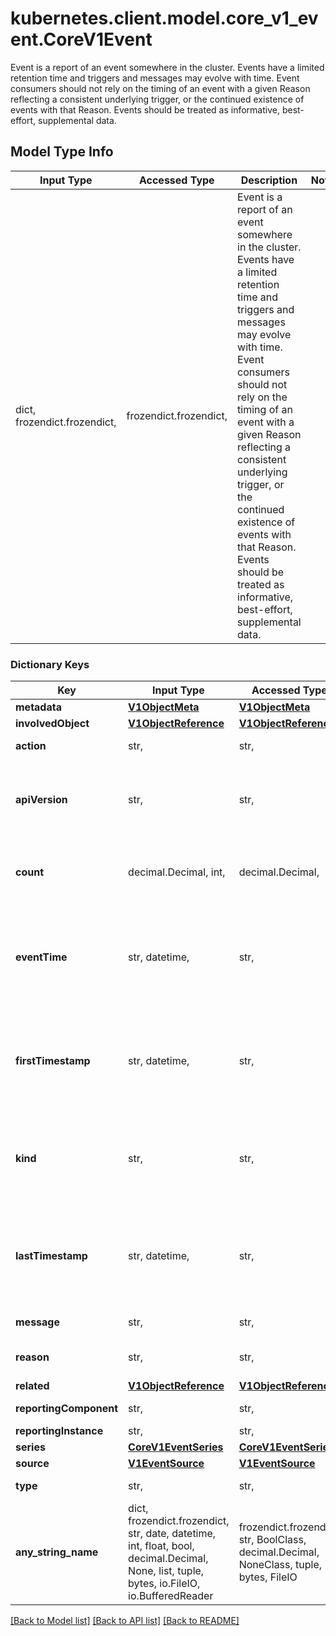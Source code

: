 # kubernetes.client.model.core_v1_event.CoreV1Event

Event is a report of an event somewhere in the cluster.  Events have a limited retention time and triggers and messages may evolve with time.  Event consumers should not rely on the timing of an event with a given Reason reflecting a consistent underlying trigger, or the continued existence of events with that Reason.  Events should be treated as informative, best-effort, supplemental data.

## Model Type Info
Input Type | Accessed Type | Description | Notes
------------ | ------------- | ------------- | -------------
dict, frozendict.frozendict,  | frozendict.frozendict,  | Event is a report of an event somewhere in the cluster.  Events have a limited retention time and triggers and messages may evolve with time.  Event consumers should not rely on the timing of an event with a given Reason reflecting a consistent underlying trigger, or the continued existence of events with that Reason.  Events should be treated as informative, best-effort, supplemental data. | 

### Dictionary Keys
Key | Input Type | Accessed Type | Description | Notes
------------ | ------------- | ------------- | ------------- | -------------
**metadata** | [**V1ObjectMeta**](V1ObjectMeta.md) | [**V1ObjectMeta**](V1ObjectMeta.md) |  | 
**involvedObject** | [**V1ObjectReference**](V1ObjectReference.md) | [**V1ObjectReference**](V1ObjectReference.md) |  | 
**action** | str,  | str,  | What action was taken/failed regarding to the Regarding object. | [optional] 
**apiVersion** | str,  | str,  | APIVersion defines the versioned schema of this representation of an object. Servers should convert recognized schemas to the latest internal value, and may reject unrecognized values. More info: https://git.k8s.io/community/contributors/devel/sig-architecture/api-conventions.md#resources | [optional] 
**count** | decimal.Decimal, int,  | decimal.Decimal,  | The number of times this event has occurred. | [optional] value must be a 32 bit integer
**eventTime** | str, datetime,  | str,  | Time when this Event was first observed. | [optional] value must conform to RFC-3339 date-time
**firstTimestamp** | str, datetime,  | str,  | The time at which the event was first recorded. (Time of server receipt is in TypeMeta.) | [optional] value must conform to RFC-3339 date-time
**kind** | str,  | str,  | Kind is a string value representing the REST resource this object represents. Servers may infer this from the endpoint the kubernetes.client submits requests to. Cannot be updated. In CamelCase. More info: https://git.k8s.io/community/contributors/devel/sig-architecture/api-conventions.md#types-kinds | [optional] 
**lastTimestamp** | str, datetime,  | str,  | The time at which the most recent occurrence of this event was recorded. | [optional] value must conform to RFC-3339 date-time
**message** | str,  | str,  | A human-readable description of the status of this operation. | [optional] 
**reason** | str,  | str,  | This should be a short, machine understandable string that gives the reason for the transition into the object&#x27;s current status. | [optional] 
**related** | [**V1ObjectReference**](V1ObjectReference.md) | [**V1ObjectReference**](V1ObjectReference.md) |  | [optional] 
**reportingComponent** | str,  | str,  | Name of the controller that emitted this Event, e.g. &#x60;kubernetes.io/kubelet&#x60;. | [optional] 
**reportingInstance** | str,  | str,  | ID of the controller instance, e.g. &#x60;kubelet-xyzf&#x60;. | [optional] 
**series** | [**CoreV1EventSeries**](CoreV1EventSeries.md) | [**CoreV1EventSeries**](CoreV1EventSeries.md) |  | [optional] 
**source** | [**V1EventSource**](V1EventSource.md) | [**V1EventSource**](V1EventSource.md) |  | [optional] 
**type** | str,  | str,  | Type of this event (Normal, Warning), new types could be added in the future | [optional] 
**any_string_name** | dict, frozendict.frozendict, str, date, datetime, int, float, bool, decimal.Decimal, None, list, tuple, bytes, io.FileIO, io.BufferedReader | frozendict.frozendict, str, BoolClass, decimal.Decimal, NoneClass, tuple, bytes, FileIO | any string name can be used but the value must be the correct type | [optional]

[[Back to Model list]](../../README.md#documentation-for-models) [[Back to API list]](../../README.md#documentation-for-api-endpoints) [[Back to README]](../../README.md)

